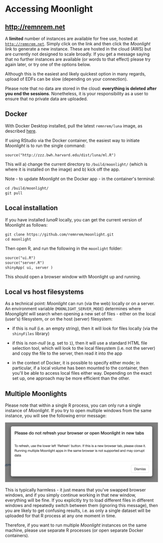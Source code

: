 
# Accessing Moonlight

## http://remnrem.net

A __limited__ number of instances are available for free use, hosted
at [`http://remnrem.net`](http://remnrem.net).  Simply click on the
link and then click the _Moonlight_ link to generate a new instance.
These are hosted in the cloud (AWS) but are currently not designed to
scale broadly.  If you get a message saying that no further instances
are available (or words to that effect) please try again later, or try
one of the options below.

Although this is the easiest and likely quickest option in many regards, upload
of EDFs can be slow (depending on your connection).

Please note that no data are stored in the cloud: __everything is deleted after you end the sessions__.
Nonetheless, it is your responsibility as a user to ensure that no private data are uploaded.

## Docker

With Docker Desktop installed, pull the latest `remnrem/luna` image, as described [here](download/docker.md).

If using RStudio via the Docker container, the easiest way to initiate _Moonlight_ is to run the single command:
```
source("http://zzz.bwh.harvard.edu/dist/luna/ml.R")
```
This will a) change the current directory to `/build/moonlight/` (which is where it is installed on the image) and b) kick off the app.

Note - to update _Moonlight_ on the Docker app - in the container's terminal:
```
cd /build/moonlight/
git pull
```


## Local installation

If you have installed _lunaR_ locally, you can get the current version of Moonlight as follows:

```
git clone https://github.com/remnrem/moonlight.git
cd moonlight
```
Then open R, and run the following in the `moonlight` folder:
```
source("ui.R")
source("server.R")
shinyApp( ui, server ) 
```
This should open a browser window with Moonlight up and running.



## Local vs host filesystems

As a technical point: _Moonlight_ can run (via the web) locally or on
a server.  An environment variable (`MOONLIGHT_SERVER_MODE`)
determines where _Moonglight_ will search when opening a new set of
files - either on the local (user's) filesystem, or on the host
(server) filesystem:

 - if this is _null_ (i.e. an empty string), then it will look for
   files locally (via the `shinyFiles` library)

 - if this is _non-null_ (e.g. set to `1`), then it will use a
   standard HTML file selection tool, which will look to the local
   filesystem (i.e. not the server) and copy the file to the server,
   then read it into the app

 - in the context of Docker, it is possible to specify either mode; in
   particular, if a local volume has been mounted to the container,
   then you'll be able to access local files either way.  Depending on
   the exact set up, one approach may be more efficient than the
   other.
 

## Multiple Moonlights

Please note that within a single R process, you can only run a single instance of _Moonlight_.   If you try to open multiple windows from the same instance, you will see the following error message: 

![img](img/mlwarn.png)

This is typically harmless - it just means that you've swapped browser
windows, and if you simply continue working in that new window,
everything will be fine.  If you explicitly try to load different
files in different windows and repeatedly switch between them
(ignoring this message), then you are likely to get confusing results,
i.e. as only a single dataset will be uploaded for that R process at
any one moment in time.

Therefore, if you want to run multiple _Moonlight_ instances on the same machine, please use separate R processes (or open separate Docker containers). 

